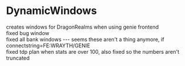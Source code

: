 # DynamicWindows
creates windows for DragonRealms when using genie frontend<br>
fixed bug window<br>
fixed all bank windows --- seems these aren't a thing anymore, if connectstring=FE:WRAYTH/GENIE <br>
fixed tdp plan when stats are over 100, also fixed so the numbers aren't truncated<br>
